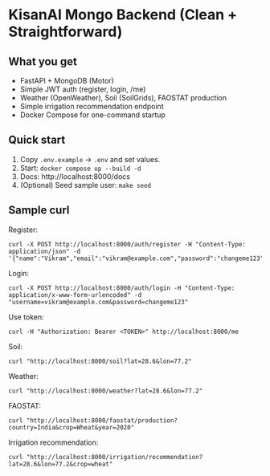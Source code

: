 
# KisanAI Mongo Backend (Clean + Straightforward)

## What you get
- FastAPI + MongoDB (Motor)
- Simple JWT auth (register, login, /me)
- Weather (OpenWeather), Soil (SoilGrids), FAOSTAT production
- Simple irrigation recommendation endpoint
- Docker Compose for one-command startup

## Quick start
1. Copy `.env.example` → `.env` and set values.
2. Start: `docker compose up --build -d`
3. Docs: http://localhost:8000/docs
4. (Optional) Seed sample user: `make seed`

## Sample curl
Register:
```
curl -X POST http://localhost:8000/auth/register -H "Content-Type: application/json" -d '{"name":"Vikram","email":"vikram@example.com","password":"changeme123"}'
```
Login:
```
curl -X POST http://localhost:8000/auth/login -H "Content-Type: application/x-www-form-urlencoded" -d "username=vikram@example.com&password=changeme123"
```
Use token:
```
curl -H "Authorization: Bearer <TOKEN>" http://localhost:8000/me
```
Soil:
```
curl "http://localhost:8000/soil?lat=28.6&lon=77.2"
```
Weather:
```
curl "http://localhost:8000/weather?lat=28.6&lon=77.2"
```
FAOSTAT:
```
curl "http://localhost:8000/faostat/production?country=India&crop=Wheat&year=2020"
```
Irrigation recommendation:
```
curl "http://localhost:8000/irrigation/recommendation?lat=28.6&lon=77.2&crop=wheat"
```
